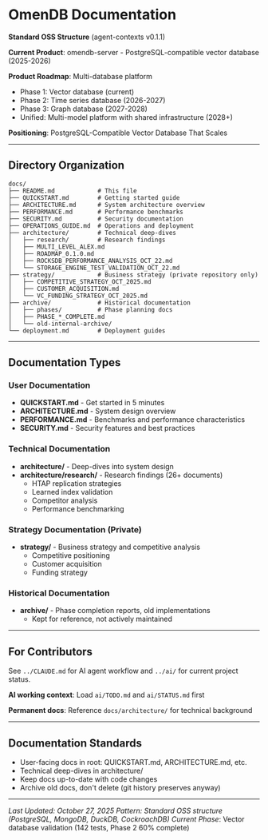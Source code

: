 # OmenDB Documentation

**Standard OSS Structure** (agent-contexts v0.1.1)

**Current Product**: omendb-server - PostgreSQL-compatible vector database (2025-2026)

**Product Roadmap**: Multi-database platform
- Phase 1: Vector database (current)
- Phase 2: Time series database (2026-2027)
- Phase 3: Graph database (2027-2028)
- Unified: Multi-model platform with shared infrastructure (2028+)

**Positioning**: PostgreSQL-Compatible Vector Database That Scales

---

## Directory Organization

```
docs/
├── README.md            # This file
├── QUICKSTART.md        # Getting started guide
├── ARCHITECTURE.md      # System architecture overview
├── PERFORMANCE.md       # Performance benchmarks
├── SECURITY.md          # Security documentation
├── OPERATIONS_GUIDE.md  # Operations and deployment
├── architecture/        # Technical deep-dives
│   ├── research/        # Research findings
│   ├── MULTI_LEVEL_ALEX.md
│   ├── ROADMAP_0.1.0.md
│   ├── ROCKSDB_PERFORMANCE_ANALYSIS_OCT_22.md
│   └── STORAGE_ENGINE_TEST_VALIDATION_OCT_22.md
├── strategy/            # Business strategy (private repository only)
│   ├── COMPETITIVE_STRATEGY_OCT_2025.md
│   ├── CUSTOMER_ACQUISITION.md
│   └── VC_FUNDING_STRATEGY_OCT_2025.md
├── archive/             # Historical documentation
│   ├── phases/          # Phase planning docs
│   ├── PHASE_*_COMPLETE.md
│   └── old-internal-archive/
└── deployment.md        # Deployment guides
```

---

## Documentation Types

### User Documentation
- **QUICKSTART.md** - Get started in 5 minutes
- **ARCHITECTURE.md** - System design overview
- **PERFORMANCE.md** - Benchmarks and performance characteristics
- **SECURITY.md** - Security features and best practices

### Technical Documentation
- **architecture/** - Deep-dives into system design
- **architecture/research/** - Research findings (26+ documents)
  - HTAP replication strategies
  - Learned index validation
  - Competitor analysis
  - Performance benchmarking

### Strategy Documentation (Private)
- **strategy/** - Business strategy and competitive analysis
  - Competitive positioning
  - Customer acquisition
  - Funding strategy

### Historical Documentation
- **archive/** - Phase completion reports, old implementations
  - Kept for reference, not actively maintained

---

## For Contributors

See `../CLAUDE.md` for AI agent workflow and `../ai/` for current project status.

**AI working context**: Load `ai/TODO.md` and `ai/STATUS.md` first

**Permanent docs**: Reference `docs/architecture/` for technical background

---

## Documentation Standards

- User-facing docs in root: QUICKSTART.md, ARCHITECTURE.md, etc.
- Technical deep-dives in architecture/
- Keep docs up-to-date with code changes
- Archive old docs, don't delete (git history preserves anyway)

---

*Last Updated: October 27, 2025*
*Pattern: Standard OSS structure (PostgreSQL, MongoDB, DuckDB, CockroachDB)*
*Current Phase*: Vector database validation (142 tests, Phase 2 60% complete)

